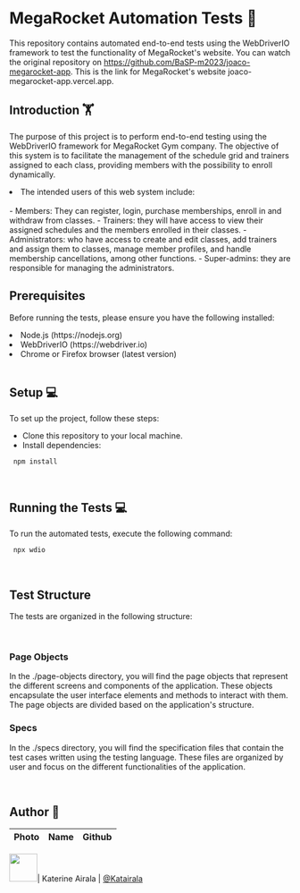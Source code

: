 # MegaRocket Automation Tests  🤖
This repository contains automated end-to-end tests using the WebDriverIO framework to test the functionality of MegaRocket's website.
You can watch the original repository on https://github.com/BaSP-m2023/joaco-megarocket-app.
This is the link for MegaRocket's website joaco-megarocket-app.vercel.app.

## Introduction 🏋️
The purpose of this project is to perform end-to-end testing using the WebDriverIO framework for MegaRocket Gym company. The objective of this system is to facilitate the management of the schedule grid and trainers assigned to each class, providing members with the possibility to enroll dynamically.
<br>
<li> The intended users of this web system include: </li>
<br>
- Members: They can register, login, purchase memberships, 
enroll in and withdraw from classes.
- Trainers:  they will have access to view their assigned schedules and the members enrolled in their classes.
- Administrators: who have access to create and edit classes, add trainers and assign them to classes, manage member profiles, and handle membership cancellations, among other functions.
- Super-admins: they are responsible for managing the administrators.

<br>

## Prerequisites
Before running the tests, please ensure you have the following installed:

<li>Node.js (https://nodejs.org)</li>
<li>WebDriverIO (https://webdriver.io)</li>
<li>Chrome or Firefox browser (latest version)</li>

<br>

## Setup 💻
To set up the project, follow these steps:

- Clone this repository to your local machine.
- Install dependencies: 

```console
 npm install
```

<br>

## Running the Tests 💻
To run the automated tests, execute the following command:

```console
 npx wdio
```

<br>

## Test Structure
The tests are organized in the following structure:

<br>

### Page Objects
In the ./page-objects directory, you will find the page objects that represent the different screens and components of the application. These objects encapsulate the user interface elements and methods to interact with them. The page objects are divided based on the application's structure.

### Specs
In the ./specs directory, you will find the specification files that contain the test cases written using the testing language. These files are organized by user and focus on the different functionalities of the application.

<br>

## Author  🥰

| Photo | Name | Github | 
| :---: | :--: | :----: |

<img src="https://avatars.githubusercontent.com/u/127452795?v=4" height="50" width="50">| Katerine Airala | [@Katairala](https://github.com/Katairala)

<br>
